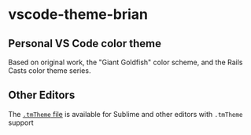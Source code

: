 # vscode-theme-brian
## Personal VS Code color theme

Based on original work, the "Giant Goldfish" color scheme, and the Rails Casts color theme series.

## Other Editors

The [`.tmTheme` file](https://github.com/farrspace/vscode-theme-brian/blob/master/themes/Brian.tmTheme) is available for Sublime and other editors with `.tmTheme` support